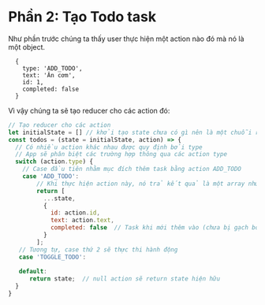 # Phần 2: Tạo Todo task 

Như phần trước chúng ta thấy user thực hiện một action nào đó mà nó là một object.

```
  {
    type: 'ADD_TODO',
    text: 'Ăn cơm',
    id: 1,
    completed: false 
  }
```

Vì vậy chúng ta sẽ tạo reducer cho các action đó: 

```js
// Tạo reducer cho các action
let initialState = [] // khởi tạo state chưa có gì nên là một chuỗi rỗng
const todos = (state = initialState, action) => {
  // Có nhiều action khác nhau được quy định bởi type
  // App sẽ phân biệt các trường hợp thông qua các action type
  switch (action.type) {
    // Case đầu tiên nhằm mục đích thêm task bằng action ADD_TODO
    case 'ADD_TODO':
        // Khi thực hiện action này, nó trả kết quả là một array như sau 
        return [
          ...state,
          {
            id: action.id,
            text: action.text,
            completed: false  // Task khi mới thêm vào (chưa bị gạch bỏ)
          }
        ];
   // Tương tự, case thứ 2 sẽ thực thi hành động 
   case 'TOGGLE_TODO': 
      
   default:
      return state;  // null action sẽ return state hiện hữu
  }
}

```









